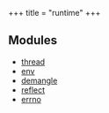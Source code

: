+++
title = "runtime"
+++
## Modules

+ [thread](thread)
+ [env](env)
+ [demangle](demangle)
+ [reflect](reflect)
+ [errno](errno)


